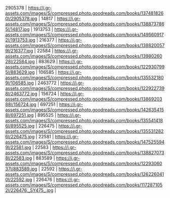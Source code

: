 2905378 | https://i.gr-assets.com/images/S/compressed.photo.goodreads.com/books/1374818260l/2905378.jpg
| 14817 | https://i.gr-assets.com/images/S/compressed.photo.goodreads.com/books/1388737865l/14817.jpg
| 1913753 | https://i.gr-assets.com/images/S/compressed.photo.goodreads.com/books/1495609172l/1913753.jpg
| 216377 | https://i.gr-assets.com/images/S/compressed.photo.goodreads.com/books/1388200579l/216377.jpg
| 22584 | https://i.gr-assets.com/images/S/compressed.photo.goodreads.com/books/1398026028l/22584.jpg
| 883629 | https://i.gr-assets.com/images/S/compressed.photo.goodreads.com/books/1229307995l/883629.jpg
| 106585 | https://i.gr-assets.com/images/S/compressed.photo.goodreads.com/books/1355321809l/106585.jpg
| 2463772 | https://i.gr-assets.com/images/S/compressed.photo.goodreads.com/books/1229227398l/2463772.jpg
| 156724 | https://i.gr-assets.com/images/S/compressed.photo.goodreads.com/books/1386920388l/156724.jpg
| 697251 | https://i.gr-assets.com/images/S/compressed.photo.goodreads.com/books/1426354158l/697251.jpg
| 895525 | https://i.gr-assets.com/images/S/compressed.photo.goodreads.com/books/1355414186l/895525.jpg
| 226475 | https://i.gr-assets.com/images/S/compressed.photo.goodreads.com/books/1355312826l/226475.jpg
| 22581 | https://i.gr-assets.com/images/S/compressed.photo.goodreads.com/books/1475255949l/22581.jpg
| 22583 | https://i.gr-assets.com/images/S/compressed.photo.goodreads.com/books/1388270738l/22583.jpg
| 883589 | https://i.gr-assets.com/images/S/compressed.photo.goodreads.com/books/1229306037l/883589.jpg
| 22592 | https://i.gr-assets.com/images/S/compressed.photo.goodreads.com/books/1262260410l/22592.jpg
| 226476 | https://i.gr-assets.com/images/S/compressed.photo.goodreads.com/books/1172871052l/226476._SY475_.jpg
|
